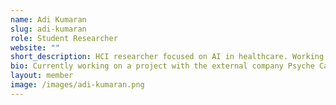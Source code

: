 ```yaml
---
name: Adi Kumaran
slug: adi-kumaran
role: Student Researcher
website: ""
short_description: HCI researcher focused on AI in healthcare. Working with Psyche Care to support families with mental health challenges.
bio: Currently working on a project with the external company Psyche Care, which focuses on tracking progress in families with mental health conditions, with primary responsibilities including literature research and programming.
layout: member
image: /images/adi-kumaran.png
---
```

